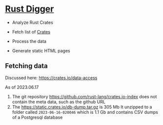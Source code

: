 # [Rust Digger](https://rust-digger.code-maven.com/)

* Analyze Rust Crates

* Fetch list of [Crates](https://crates.io/)
* Process the data
* Generate static HTML pages


## Fetching data

Discussed here: https://crates.io/data-access

As of 2023.06.17

1. The git repository https://github.com/rust-lang/crates.io-index does not contain the meta data, such as the github URL
1. The https://static.crates.io/db-dump.tar.gz is 305 Mb It unzipped to a folder called `2023-06-16-020046` which is 1.1 Gb and contains CSV dumps of a Postgresql database

